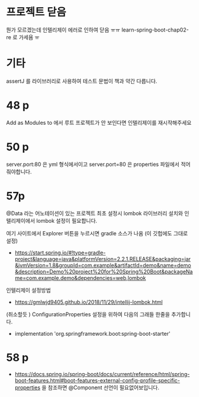 # 프로젝트 닫음 
뭔가 모르겠는데 인텔리제이 에러로 인하여 닫음 ㅠㅠ
learn-spring-boot-chap02-re 로 가세욤 ㅠ 


# 기타
assertJ 를 라이브러리로 사용하여 테스트 문법이 책과 약간 다릅니다. 


# 48 p
Add as Modules to 에서 루트 프로젝트가 안 보인다면 인텔리제이를 재시작해주세요

# 50 p
server.port:80 은 yml 형식에서이고
server.port=80 은 properties 파일에서 적어줘야합니다.
 
# 57p
@Data 라는 어노테이션이 있는 프로젝트 최초 설정시 lombok 라이브러리 설치와
인텔리제이에서 lombok 설정이 필요합니다.

여기 사이트에서 Explorer 버튼을 누르시면 gradle 소스가 나옴 (이 깃헙에도 그대로 설정)
- https://start.spring.io/#!type=gradle-project&language=java&platformVersion=2.2.1.RELEASE&packaging=jar&jvmVersion=1.8&groupId=com.example&artifactId=demo&name=demo&description=Demo%20project%20for%20Spring%20Boot&packageName=com.example.demo&dependencies=web,lombok

인텔리제이 설정방법
- https://gmlwjd9405.github.io/2018/11/29/intellij-lombok.html

(취소할듯 )
ConfigurationProperties 설정을 위하여 다음의 그래들 한줄을 추가합니다. 
- implementation 'org.springframework.boot:spring-boot-starter'

# 58 p
- https://docs.spring.io/spring-boot/docs/current/reference/html/spring-boot-features.html#boot-features-external-config-profile-specific-properties
을 참조하면 @Component 선언이 필요없어보입니다.
